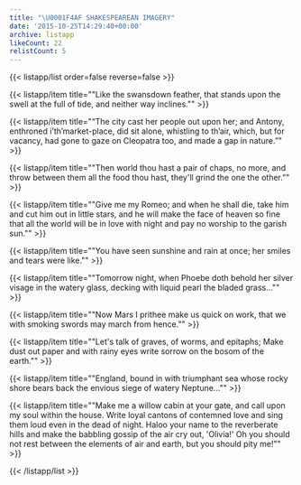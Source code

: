 ```yaml
---
title: "\U0001F4AF SHAKESPEAREAN IMAGERY"
date: '2015-10-25T14:29:40+00:00'
archive: listapp
likeCount: 22
relistCount: 5
---
```



{{< listapp/list order=false reverse=false >}}

   {{< listapp/item title="\"Like the swansdown feather, that stands upon the swell at the full of tide, and neither way inclines.\"" >}}

   {{< listapp/item title="“The city cast her people out upon her; and Antony, enthroned i’th’market-place, did sit alone, whistling to th’air, which, but for vacancy, had gone to gaze on Cleopatra too, and made a gap in nature.”" >}}

   {{< listapp/item title="\"Then world thou hast a pair of chaps, no more, and throw between them all the food thou hast, they'll grind the one the other.\"" >}}

   {{< listapp/item title="\"Give me my Romeo; and when he shall die, take him and cut him out in little stars, and he will make the face of heaven so fine that all the world will be in love with night and pay no worship to the garish sun.\"" >}}

   {{< listapp/item title="\"You have seen sunshine and rain at once; her smiles and tears were like.\"" >}}

   {{< listapp/item title="\"Tomorrow night, when Phoebe doth behold her silver visage in the watery glass, decking with liquid pearl the bladed grass…\"" >}}

   {{< listapp/item title="\"Now Mars I prithee make us quick on work, that we with smoking swords may march from hence.\"" >}}

   {{< listapp/item title="\"Let's talk of graves, of worms, and epitaphs; Make dust out paper and with rainy eyes write sorrow on the bosom of the earth.\"" >}}

   {{< listapp/item title="\"England, bound in with triumphant sea whose rocky shore bears back the envious siege of watery Neptune...\"" >}}

   {{< listapp/item title="\"Make me a willow cabin at your gate, and call upon my soul within the house. Write loyal cantons of contemned love and sing them loud even in the dead of night. Haloo your name to the reverberate hills and make the babbling gossip of the air cry out, 'Olivia!' Oh you should not rest between the elements of air and earth, but you should pity me!\"" >}}

{{< /listapp/list >}}
